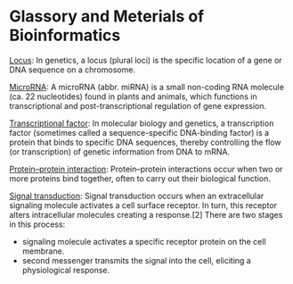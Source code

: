 Glassory and Meterials of Bioinformatics
============
[Locus](http://en.wikipedia.org/wiki/Locus_%28genetics%29): In genetics, a locus (plural loci) is the specific location of a gene or DNA sequence on a chromosome. 

[MicroRNA](http://en.wikipedia.org/wiki/MicroRNA): A microRNA (abbr. miRNA) is a small non-coding RNA molecule (ca. 22 nucleotides) found in plants and animals, which functions in transcriptional and post-transcriptional regulation of gene expression.  

[Transcriptional factor](https://en.wikipedia.org/wiki/Transcription_factor): In molecular biology and genetics, a transcription factor (sometimes called a sequence-specific DNA-binding factor) is a protein that binds to specific DNA sequences, thereby controlling the flow (or transcription) of genetic information from DNA to mRNA.  

[Protein–protein interaction](http://en.wikipedia.org/wiki/Protein%E2%80%93protein_interaction): Protein–protein interactions occur when two or more proteins bind together, often to carry out their biological function.  

[Signal transduction](http://en.wikipedia.org/wiki/Signal_transduction): Signal transduction occurs when an extracellular signaling molecule activates a cell surface receptor. In turn, this receptor alters intracellular molecules creating a response.[2] There are two stages in this process:
* signaling molecule activates a specific receptor protein on the cell membrane.
* second messenger transmits the signal into the cell, eliciting a physiological response.
